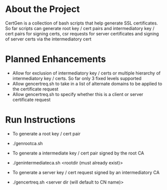 # About the Project

CertGen is a collection of bash scripts that help generate SSL certificates. So far scripts can generate root key / cert pairs and intermediatory key / cert pairs for signing certs, csr requests for server certificates and signing
of server certs via the intermediatory cert

# Planned Enhancements

* Allow for exclusion of intermediatory key / certs or multiple hierarchy of intermediatory key / certs. So far only 3 fixed levels supported
* Allow gencertreq.sh to take in a list of alternate domains to be applied to the certificate request
* Allow gencertreq.sh to specify whether this is a client or server certificate request

# Run Instructions

* To generate a root key / cert pair
* ./genrootca.sh <root dir>

* To generate a intermediate key / cert pair signed by the root CA
* ./genintermediateca.sh <rootdir (must already exist)> <intermediatory dir>

* To generate a server key / cert request signed by an intermediatory CA
* ./gencertreq.sh <server dir (will default to CN name)>

